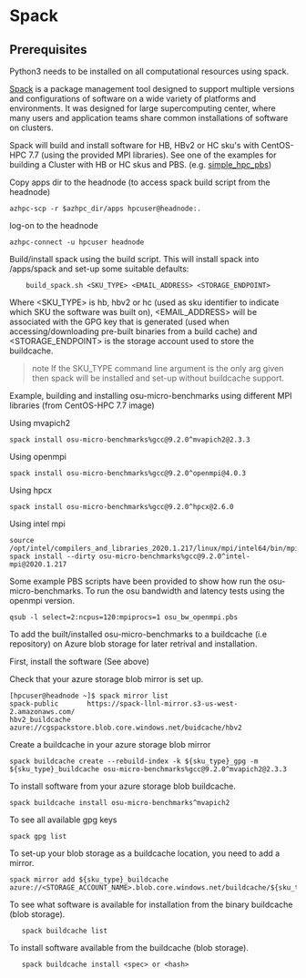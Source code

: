# Spack

## Prerequisites
Python3 needs to be installed on all computational resources using spack.

[Spack](https://spack.readthedocs.io/en/latest/) is a package management tool designed to support multiple versions and configurations of software on a wide variety of platforms and environments. It was designed for large supercomputing center, where many users and application teams share common installations of software on clusters.

Spack will build and install software for HB, HBv2 or HC sku's with CentOS-HPC 7.7 (using the provided MPI libraries). See one of the examples for building a Cluster with HB or HC skus and PBS. (e.g. [simple_hpc_pbs](../../examples/simple_hpc_pbs/readme.md))


Copy apps dir to the headnode (to access spack build script from the headnode)
```
azhpc-scp -r $azhpc_dir/apps hpcuser@headnode:.
```


log-on to the headnode
```
azhpc-connect -u hpcuser headnode
```


Build/install spack using the build script.  This will install spack into /apps/spack and set-up some suitable defaults:
```
    build_spack.sh <SKU_TYPE> <EMAIL_ADDRESS> <STORAGE_ENDPOINT>
```
Where <SKU_TYPE> is hb, hbv2 or hc (used as sku identifier to indicate which SKU the software was built on), <EMAIL_ADDRESS> will be associated with the GPG key that is generated (used when accessing/downloading pre-built binaries from a build cache) and <STORAGE_ENDPOINT> is the storage account used to store the buildcache.
>note If the SKU_TYPE command line argument is the only arg given then spack will be installed and set-up without buildcache support.

Example, building and installing osu-micro-benchmarks using different MPI libraries (from CentOS-HPC 7.7 image)

Using mvapich2
```
spack install osu-micro-benchmarks%gcc@9.2.0^mvapich2@2.3.3
```
Using openmpi
```
spack install osu-micro-benchmarks%gcc@9.2.0^openmpi@4.0.3
```
Using hpcx
```
spack install osu-micro-benchmarks%gcc@9.2.0^hpcx@2.6.0
```
Using intel mpi 
```
source /opt/intel/compilers_and_libraries_2020.1.217/linux/mpi/intel64/bin/mpivars.sh
spack install --dirty osu-micro-benchmarks%gcc@9.2.0^intel-mpi@2020.1.217
```

Some example PBS scripts have been provided to show how run the osu-micro-benchmarks.
To run the osu bandwidth and latency tests using the openmpi version.
```
qsub -l select=2:ncpus=120:mpiprocs=1 osu_bw_openmpi.pbs
```

To add the built/installed osu-micro-benchmarks to a buildcache (i.e repository) on Azure blob storage
for later retrival and installation.

First, install the software (See above)

Check that your azure storage blob mirror is set up.
```
[hpcuser@headnode ~]$ spack mirror list
spack-public       https://spack-llnl-mirror.s3-us-west-2.amazonaws.com/
hbv2_buildcache    azure://cgspackstore.blob.core.windows.net/buidcache/hbv2
```

Create a buildcache in your azure storage blob mirror
```
spack buildcache create --rebuild-index -k ${sku_type}_gpg -m ${sku_type}_buildcache osu-micro-benchmarks%gcc@9.2.0^mvapich2@2.3.3
```

To install software from your azure storage blob buildcache.
```
spack buildcache install osu-micro-benchmarks^mvapich2
```

To see all available gpg keys
```
spack gpg list
```

To set-up your blob storage as a buildcache location, you need to add a mirror.
```
spack mirror add ${sku_type}_buildcache azure://<STORAGE_ACCOUNT_NAME>.blob.core.windows.net/buildcache/${sku_type} 
```

To see what software is available for installation from the binary buildcache (blob storage).
```
   spack buildcache list
```

To install software available from the buildcache (blob storage).

```
   spack buildcache install <spec> or <hash>
```
